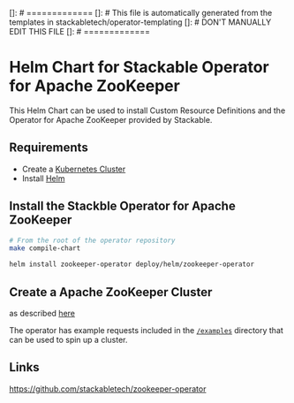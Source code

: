 []: # =============
[]: # This file is automatically generated from the templates in stackabletech/operator-templating
[]: # DON'T MANUALLY EDIT THIS FILE
[]: # =============

# Helm Chart for Stackable Operator for Apache ZooKeeper

This Helm Chart can be used to install Custom Resource Definitions and the Operator for Apache ZooKeeper provided by Stackable.


## Requirements

- Create a [Kubernetes Cluster](../Readme.md)
- Install [Helm](https://helm.sh/docs/intro/install/)


## Install the Stackble Operator for Apache ZooKeeper

```bash
# From the root of the operator repository
make compile-chart

helm install zookeeper-operator deploy/helm/zookeeper-operator
```




## Create a Apache ZooKeeper Cluster

as described [here](https://docs.stackable.tech/zookeeper/index.html)



The operator has example requests included in the [`/examples`](https://github.com/stackabletech/zookeeper/operator/tree/main/examples) directory that can be used to spin up a cluster.


## Links

https://github.com/stackabletech/zookeeper-operator


